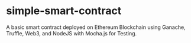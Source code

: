 # simple-smart-contract
A basic smart contract deployed on Ethereum Blockchain using Ganache, Truffle, Web3, and NodeJS with Mocha.js for Testing.
